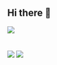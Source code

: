 ## Hi there 👋
<img src="https://skillicons.dev/icons?i=cpp,unreal,visualstudio,vscode,github,gitlab,git)](https://skillicons.dev">

#
<img src="https://github-readme-stats.vercel.app/api/top-langs/?username=CO0K1EX&layout=compact&show_icons=true&theme=radical)](https://github.com/anuraghazra/github-readme-stats">

<img src="https://komarev.com/ghpvc/?username=your-github-CO0K1EX">
